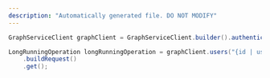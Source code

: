 ```yaml
---
description: "Automatically generated file. DO NOT MODIFY"
---
```

<!-- markdownlint-disable MD041 -->

```java
GraphServiceClient graphClient = GraphServiceClient.builder().authenticationProvider( authProvider ).buildClient();

LongRunningOperation longRunningOperation = graphClient.users("{id | userPrincipalName}").authentication().operations("{id}")
    .buildRequest()
    .get();
```
